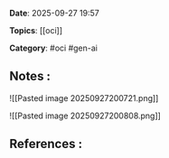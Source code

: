 **Date**: 2025-09-27 19:57

**Topics**: [[oci]]

**Category**: #oci #gen-ai 

## Notes :

![[Pasted image 20250927200721.png]]

![[Pasted image 20250927200808.png]]
## References :
